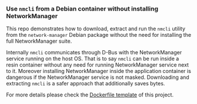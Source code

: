 ### Use `nmcli` from a Debian container without installing NetworkManager

This repo demonstrates how to download, extract and run the `nmcli` utility from the `network-manager` Debian package without the need for installing the full NetworkManager suite.

Internally `nmcli` communicates through D-Bus with the NetworkManager service running on the host OS. That is to say `nmcli` can be run inside a resin container without any need for running NetworkManager service next to it. Moreover installing NetworkManager inside the application container is dangerous if the NetworkManager service is not masked. Downloading and extracting `nmcli` is a safer approach that additionally saves bytes.

For more details please check the [Dockerfile template](./Dockerfile.template) of this project.
